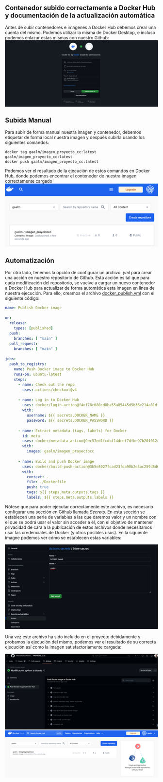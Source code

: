 ## Contenedor subido correctamente a Docker Hub y documentación de la actualización automática

Antes de subir contenedores e imagenes a Docker Hub debemos crear una cuenta del mismo. Podemos utilizar la misma de Docker Desktop, e incluso podemos enlazar estas mismas con nuestro Github:
![Conexión de Docker con Github](/./img/3_docker_github_connect.png)

## Subida Manual
Para subir de forma manual nuestra imagen y contenedor, debemos etiquetar de forma local nuestra imagen y después subirla usando los siguientes comandos:
```
docker tag gaalm/imagen_proyecto_cc:latest gaalm/imagen_proyecto_cc:latest
docker push gaalm/imagen_proyecto_cc:latest
```
Podemos ver el resultado de la ejecución de estos comandos en Docker Hub, donde podemos encontrar el contenedor de nuestra imagen correctamente cargado
![Imagen cargada en Docker Hub](/./img/3_hub_createdrepo.png)

## Automatización
Por otro lado, tenemos la opción de configurar un archivo *.yml* para crear una acción en nuestro repositorio de Github. Esta acción es tal que para cada modificación del repositorio, se vuelve a cargar un nuevo contenedor a Docker Hub para actualizar de forma automática esta imagen en línea de nuestra ejecución.
Para ello, creamos el archivo [docker_publish.yml](/./.github/workflows/docker_publish.yml) con el siguiente código:
```yml
name: Publish Docker image

on:
  release:
    types: [published]
  push:
    branches: [ "main" ]
  pull_request:
    branches: [ "main" ]  

jobs:
  push_to_registry:
    name: Push Docker image to Docker Hub
    runs-on: ubuntu-latest
    steps:
      - name: Check out the repo
        uses: actions/checkout@v4
      
      - name: Log in to Docker Hub
        uses: docker/login-action@f4ef78c080cd8ba55a85445d5b36e214a81df20a
        with:
          username: ${{ secrets.DOCKER_NAME }}
          password: ${{ secrets.DOCKER_PASSWORD }}
      
      - name: Extract metadata (tags, labels) for Docker
        id: meta
        uses: docker/metadata-action@9ec57ed1fcdbf14dcef7dfbe97b2010124a938b7
        with:
          images: gaalm/imagen_proyectocc
      
      - name: Build and push Docker image
        uses: docker/build-push-action@3b5e8027fcad23fda98b2e3ac259d8d67585f671
        with:
          context: .
          file: ./Dockerfile
          push: true
          tags: ${{ steps.meta.outputs.tags }}
          labels: ${{ steps.meta.outputs.labels }}
```
Nótese que para poder ejecutar correctamente este archivo, es necesario configurar una sección en Github llamada *Secrets*. En esta sección se establecen una serie de variables a las que daremos valor y un nombre con el que se podrá usar el valor sin acceder a él, con el objetivo de mantener privacidad de cara a la publicación de estos archivos donde necesitamos usar las credenciales de Docker (y otros posibles usos). En la siguiente imagne podemos ver cómo se establecen estas variables:

![Github Secrets](/./img/3_github_secrets.png)

Una vez este archivo ha sido incluido en el proyecto debidamente y probamos la ejecución del mismo, podemos ver el resultado de su correcta ejecución así como la imagen satisfactoriamente cargada:

![Acción ejecutada](/./img/3_action_working.png)
![Imagen cargada en Docker Hub mediante una acción](/./img/3_docker_action.png)